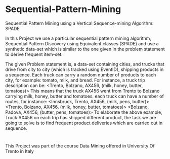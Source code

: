 # Sequential-Pattern-Mining
Sequential Pattern Mining using a Vertical Sequence-mining Algorithm: SPADE

In this Project we use a particular sequential pattern mining algorithm, Sequential Pattern Discovery using Equivalent classes (SPADE) and use a synthetic data-set which is similar to the one given in the problem statement to derive frequent item-set.

The given Problem statement is, a data-set containing cities, and trucks that drive from city to city (which is tracked using EventID), shipping products in a sequence. Each truck
can carry a random number of products to each city,  for example: tomato, milk, and bread. For instance, a truck trip description can be:
<Trento, Bolzano, AX456, (milk, honey, butter, tomatoes)>
This means that the truck AX456 went from Trento to Bolzano carrying milk, honey, butter and tomatoes. each truck can have a number of routes, for instance:
<Innsbruck, Trento, AX456, (milk, pens, butter)>
<Trento, Bolzano, AX456, (milk, honey, butter, tomatoes)>
<Bolzano, Padova, AX456, (butter, pens, tomatoes)>
To elaborate the above example, Truck AX456 on each trip has shipped different product, the task we are going to solve is to find frequent product deliveries which are carried out
in sequence.

#
This Project was part of the course Data Mining offered in University Of Trento in Italy
